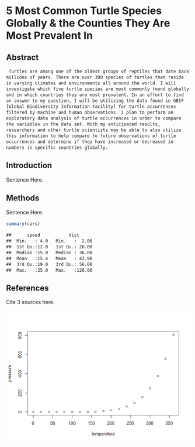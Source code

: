 5 Most Common Turtle Species Globally & the Counties They Are Most Prevalent In
================

Abstract
--------

     Turtles are among one of the oldest groups of reptiles that date back millions of years. There are over 300 species of turtles that reside in varying climates and environments all around the world. I will investigate which five turtle species are most commonly found globally and in which countries they are most prevalent. In an effort to find an answer to my question, I will be utilizing the data found in GBIF [Global Biodiversity Information Facility] for turtle occurrences filtered by machine and human observations. I plan to perform an exploratory data analysis of turtle occurrences in order to compare the variables in the data set. With my anticipated results, researchers and other turtle scientists may be able to also utilize this information to help compare to future observations of turtle occurrences and determine if they have increased or decreased in numbers in specific countries globally.

Introduction
------------

Sentence Here.

Methods
-------

Sentence Here.

``` r
summary(cars)
```

    ##      speed           dist       
    ##  Min.   : 4.0   Min.   :  2.00  
    ##  1st Qu.:12.0   1st Qu.: 26.00  
    ##  Median :15.0   Median : 36.00  
    ##  Mean   :15.4   Mean   : 42.98  
    ##  3rd Qu.:19.0   3rd Qu.: 56.00  
    ##  Max.   :25.0   Max.   :120.00

References
----------

Cite 3 sources here.

![](RMD_turtle_project_files/figure-markdown_github/pressure-1.png)
